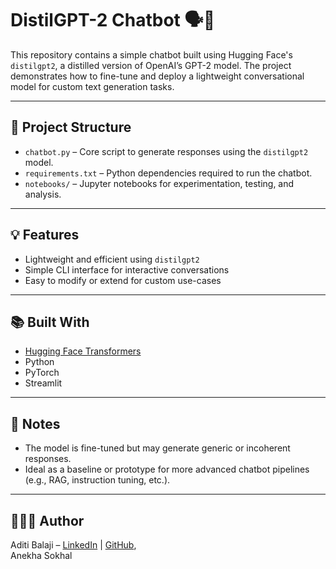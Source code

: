 # DistilGPT-2 Chatbot 🗣️🤖

This repository contains a simple chatbot built using Hugging Face's `distilgpt2`, a distilled version of OpenAI’s GPT-2 model. The project demonstrates how to fine-tune and deploy a lightweight conversational model for custom text generation tasks.

---

## 📂 Project Structure

- `chatbot.py` – Core script to generate responses using the `distilgpt2` model.
- `requirements.txt` – Python dependencies required to run the chatbot.
- `notebooks/` – Jupyter notebooks for experimentation, testing, and analysis.

---

## 💡 Features

- Lightweight and efficient using `distilgpt2`
- Simple CLI interface for interactive conversations
- Easy to modify or extend for custom use-cases

---

## 📚 Built With

- [Hugging Face Transformers](https://huggingface.co/transformers/)
- Python
- PyTorch
- Streamlit

---

## 📌 Notes

- The model is fine-tuned but may generate generic or incoherent responses.
- Ideal as a baseline or prototype for more advanced chatbot pipelines (e.g., RAG, instruction tuning, etc.).

---

## 👩🏻‍💻 Author

Aditi Balaji – [LinkedIn](https://www.linkedin.com/in/aditibalaji) | [GitHub](https://github.com/Aditi-balaji-13), \
Anekha Sokhal

